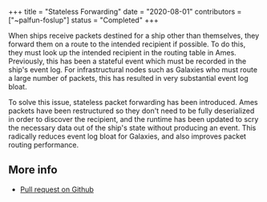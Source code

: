 +++
title = "Stateless Forwarding"
date = "2020-08-01"
contributors = ["~palfun-foslup"]
status = "Completed"
+++

When ships receive packets destined for a ship other than themselves, they
forward them on a route to the intended recipient if possible. To do this, they
must look up the intended recipient in the routing table in Ames. Previously,
this has been a stateful event which must be recorded in the ship's event log.
For infrastructural nodes such as Galaxies who must route a large number of
packets, this has resulted in very substantial event log bloat.

To solve this issue, stateless packet forwarding has been introduced. Ames
packets have been restructured so they don't need to be fully deserialized in
order to discover the recipient, and the runtime has been updated to scry the
necessary data out of the ship's state without producing an event. This
radically reduces event log bloat for Galaxies, and also improves packet routing
performance.

## More info

- [Pull request on Github](https://github.com/urbit/urbit/pull/3174)
